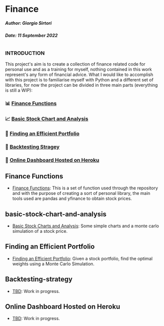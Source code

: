 # Finance



##### Author: Giorgio Sirtori

##### Date: 11 September 2022

#

### INTRODUCTION

This project's aim is to create a collection of finance related code for personal use and as a training for myself, nothing contained in this work represent's any form of financial advice. What I would like to accomplish with this project is to familiarise myself with Python and a different set of libraries, for now the project can be divided in three main parts (everything is still a WIP):

### 📊  [Finance Functions](#finance-functions)
### 📈  [Basic Stock Chart and Analysis](#basic-stock-chart-and-analysis)
### 💯  [Finding an Efficient Portfolio](#finding-an-efficient-portfolio)
### 🧪  [Backtesting Stragey](#backtesting-strategy)
### 🔮  [Online Dashboard Hosted on Heroku](#online-dashboard-hosted-on-heroku)





## Finance Functions
- [Finance Functions](https://github.com/giorgio-sirtori/Finance/blob/main/finance.ipynb): This is a set of function used through the repository and with the purpose of creating a sort of personal library, the main tools used are pandas and yfinance to obtain stock prices.
## basic-stock-chart-and-analysis
- [Basic Stock Charts and Analysis](https://github.com/giorgio-sirtori/Finance/blob/main/basic_stock_charts.ipynb): Some simple charts and a monte carlo simulation of a stock price.
## Finding an Efficient Portfolio
- [Finding an Efficient Portfolio](https://github.com/giorgio-sirtori/Finance/blob/main/portfolio_efficient_frontier.ipynb): Given a stock portfolio, find the optimal weights using a Monte Carlo Simulation.
## Backtesting-strategy
- [TBD](): Work in progress.
## Online Dashboard Hosted on Heroku
- [TBD](): Work in progress.
